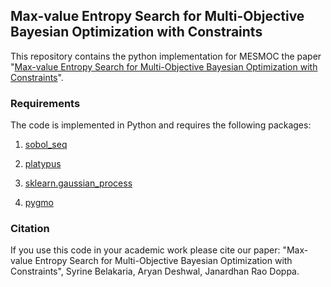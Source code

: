 ## Max-value Entropy Search for Multi-Objective Bayesian Optimization with Constraints


This repository contains the python implementation for MESMOC the paper "[Max-value Entropy Search for Multi-Objective Bayesian Optimization with Constraints](https://arxiv.org/abs/2009.01721)". 


### Requirements
The code is implemented in Python and requires the following packages:
1. [sobol_seq](https://github.com/naught101/sobol_seq)

2. [platypus](https://platypus.readthedocs.io/en/latest/getting-started.html#installing-platypus)

3. [sklearn.gaussian_process](https://scikit-learn.org/stable/modules/gaussian_process.html)

4. [pygmo](https://esa.github.io/pygmo2/install.html) 

### Citation
If you use this code in your academic work please cite our paper: "Max-value Entropy Search for Multi-Objective Bayesian Optimization with Constraints", Syrine Belakaria, Aryan Deshwal, Janardhan Rao Doppa.



